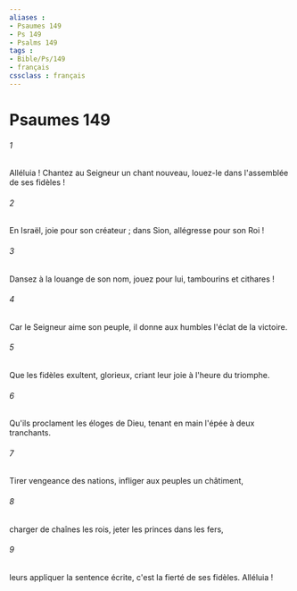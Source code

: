 ```yaml
---
aliases : 
- Psaumes 149
- Ps 149
- Psalms 149
tags : 
- Bible/Ps/149
- français
cssclass : français
---
```


# Psaumes 149

###### 1
Alléluia ! Chantez au Seigneur un chant nouveau, louez-le dans l'assemblée de ses fidèles !
###### 2
En Israël, joie pour son créateur ; dans Sion, allégresse pour son Roi !
###### 3
Dansez à la louange de son nom, jouez pour lui, tambourins et cithares !
###### 4
Car le Seigneur aime son peuple, il donne aux humbles l'éclat de la victoire.
###### 5
Que les fidèles exultent, glorieux, criant leur joie à l'heure du triomphe.
###### 6
Qu'ils proclament les éloges de Dieu, tenant en main l'épée à deux tranchants.
###### 7
Tirer vengeance des nations, infliger aux peuples un châtiment,
###### 8
charger de chaînes les rois, jeter les princes dans les fers,
###### 9
leurs appliquer la sentence écrite, c'est la fierté de ses fidèles. Alléluia !
